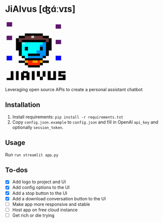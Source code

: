 # JiAIvus [ʤɑ́ːvɪs]

<img src="logo.png" height=200 width=200>


Leveraging open source APIs to create a personal assistant chatbot

## Installation

1. Install requirements: `pip install -r requirements.txt`
2. Copy `config.json.example` to `config.json` and fill in OpenAI `api_key` and optionally `session_token`.

## Usage

Run `run streamlit app.py`

## To-dos

- [x] Add logo to project and UI
- [x] Add config options to the UI
- [x] Add a stop button to the UI
- [x] Add a download conversation button to the UI
- [ ] Make app more responsive and stable
- [ ] Host app on free cloud instance
- [ ] Get rich or die trying
